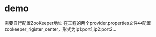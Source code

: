 # demo
需要自行配置ZooKeeper地址
在工程的两个provider.properties文件中配置zookeeper_rigister_center，形式为ip1:port1,ip2:port2...